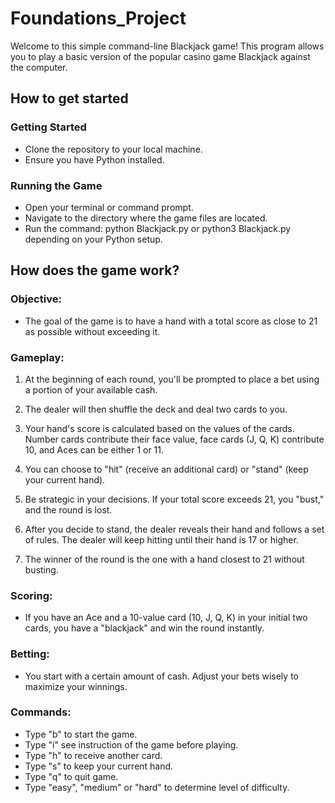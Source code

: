 # Foundations_Project
Welcome to this simple command-line Blackjack game! This program allows you to play a basic version of the popular casino game Blackjack against the computer.

## How to get started
### Getting Started

- Clone the repository to your local machine.
- Ensure you have Python installed.

### Running the Game
- Open your terminal or command prompt.
- Navigate to the directory where the game files are located.
- Run the command: python Blackjack.py or python3 Blackjack.py depending on your Python setup.

## How does the game work?
### Objective:
- The goal of the game is to have a hand with a total score as close to 21 as possible without exceeding it.

### Gameplay:

1. At the beginning of each round, you'll be prompted to place a bet using a portion of your available cash.

2. The dealer will then shuffle the deck and deal two cards to you.

3. Your hand's score is calculated based on the values of the cards. Number cards contribute their face value, face cards (J, Q, K) contribute 10, and Aces can be either 1 or 11.

4. You can choose to "hit" (receive an additional card) or "stand" (keep your current hand).

5. Be strategic in your decisions. If your total score exceeds 21, you "bust," and the round is lost.

6. After you decide to stand, the dealer reveals their hand and follows a set of rules. The dealer will keep hitting until their hand is 17 or higher.

7. The winner of the round is the one with a hand closest to 21 without busting.

### Scoring:
- If you have an Ace and a 10-value card (10, J, Q, K) in your initial two cards, you have a "blackjack" and win the round instantly.

### Betting:
- You start with a certain amount of cash. Adjust your bets wisely to maximize your winnings.

### Commands:
- Type "b" to start the game.
- Type "i" see instruction of the game before playing.
- Type "h" to receive another card.
- Type "s" to keep your current hand.
- Type "q" to quit game. 
- Type "easy", "medium" or "hard" to determine level of difficulty.

